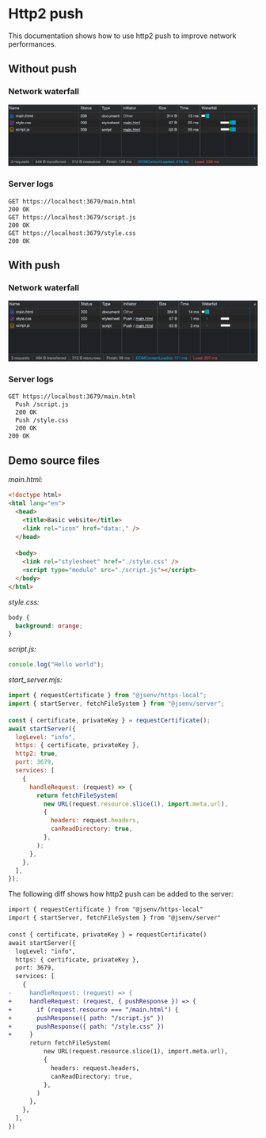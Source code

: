 <!--
  - show 3 files (html, script.js, style.css)
  - show the dev server serving them
  - show screenshot of chrome network panel
  - show how to add pushResponse
  - show the result in chrome network panel
 -->

# Http2 push

This documentation shows how to use http2 push to improve network performances.

## Without push

### Network waterfall

![stuff](./screenshots/http2_push_before.png)

### Server logs

```console
GET https://localhost:3679/main.html
200 OK
GET https://localhost:3679/script.js
200 OK
GET https://localhost:3679/style.css
200 OK
```

## With push

### Network waterfall

![stuff](./screenshots/http2_push_after.png)

### Server logs

```console
GET https://localhost:3679/main.html
  Push /script.js
  200 OK
  Push /style.css
  200 OK
200 OK
```

## Demo source files

_main.html:_

```html
<!doctype html>
<html lang="en">
  <head>
    <title>Basic website</title>
    <link rel="icon" href="data:," />
  </head>

  <body>
    <link rel="stylesheet" href="./style.css" />
    <script type="module" src="./script.js"></script>
  </body>
</html>
```

_style.css:_

```css
body {
  background: orange;
}
```

_script.js:_

```js
console.log("Hello world");
```

_start_server.mjs:_

```js
import { requestCertificate } from "@jsenv/https-local";
import { startServer, fetchFileSystem } from "@jsenv/server";

const { certificate, privateKey } = requestCertificate();
await startServer({
  logLevel: "info",
  https: { certificate, privateKey },
  http2: true,
  port: 3679,
  services: [
    {
      handleRequest: (request) => {
        return fetchFileSystem(
          new URL(request.resource.slice(1), import.meta.url),
          {
            headers: request.headers,
            canReadDirectory: true,
          },
        );
      },
    },
  ],
});
```

The following diff shows how http2 push can be added to the server:

```diff
import { requestCertificate } from "@jsenv/https-local"
import { startServer, fetchFileSystem } from "@jsenv/server"

const { certificate, privateKey } = requestCertificate()
await startServer({
  logLevel: "info",
  https: { certificate, privateKey },
  port: 3679,
  services: [
    {
-     handleRequest: (request) => {
+     handleRequest: (request, { pushResponse }) => {
+       if (request.resource === "/main.html") {
+       pushResponse({ path: "/script.js" })
+       pushResponse({ path: "/style.css" })
+     }
      return fetchFileSystem(
          new URL(request.resource.slice(1), import.meta.url),
          {
            headers: request.headers,
            canReadDirectory: true,
          },
        )
      },
    },
  ],
})
```
